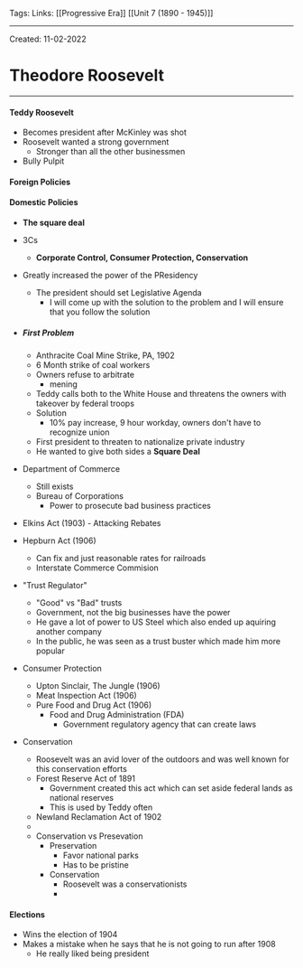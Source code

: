 Tags:
Links: [[Progressive Era]] [[Unit 7 (1890 - 1945)]]

---
Created: 11-02-2022
# Theodore Roosevelt
---

#### Teddy Roosevelt
- Becomes president after McKinley was shot
- Roosevelt wanted a strong government
	- Stronger than all the other businessmen
- Bully Pulpit

#### Foreign Policies

#### Domestic Policies
- **The square deal**
- 3Cs
	- **Corporate Control, Consumer Protection, Conservation**
- Greatly increased the power of the PResidency
	- The president should set Legislative Agenda
		- I will come up with the solution to the problem and I will ensure that you follow the solution

- ##### First Problem
	- Anthracite Coal Mine Strike, PA, 1902
	- 6 Month strike of coal workers
	- Owners refuse to arbitrate
		- mening
	- Teddy calls both to the White House and threatens the owners with takeover by federal troops
	- Solution 
		- 10% pay increase, 9 hour workday, owners don't have to recognize union
	- First president to threaten to nationalize private industry
	- He wanted to give both sides a **Square Deal**

- Department of Commerce
	- Still exists
	- Bureau of Corporations
		- Power to prosecute bad business practices
- Elkins Act (1903) - Attacking Rebates
- Hepburn Act (1906)
	- Can fix and just reasonable rates for railroads
	- Interstate Commerce Commision
- "Trust Regulator"
	- "Good" vs "Bad" trusts
	- Government, not the big businesses have the power
	- He gave a lot of power to US Steel which also ended up aquiring another company
	- In the public, he was seen as a trust buster which made him more popular
- Consumer Protection
	- Upton Sinclair, The Jungle (1906)
	- Meat Inspection Act (1906)
	- Pure Food and Drug Act (1906)
		- Food and Drug Administration (FDA)
			- Government regulatory agency that can create laws
- Conservation
	- Roosevelt was an avid lover of the outdoors and was well known for this conservation efforts
	- Forest Reserve Act of 1891
		- Government created this act which can set aside federal lands as national reserves
		- This is used by Teddy often
	- Newland Reclamation Act of 1902
	- 
	- Conservation vs Presevation
		- Preservation
			- Favor national parks
			- Has to be pristine
		- Conservation
			- Roosevelt was a conservationists
			- 

#### Elections
- Wins the election of 1904
- Makes a mistake when he says that he is not going to run after 1908
	- He really liked being president